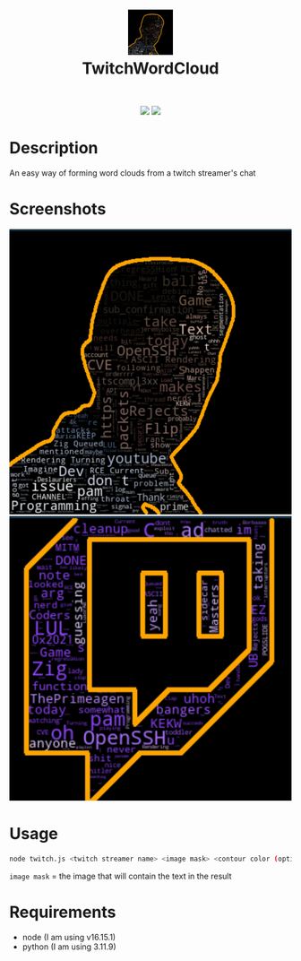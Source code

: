 
<div align="center">
      <h1> <img src="https://raw.githubusercontent.com/BobdaProgrammer/twitchwordcloud/main/.github/theprimeagen.png" width="80px"><br/>TwitchWordCloud</h1>
     </div>
<p align="center"> <a href="https://github.com/BobdaProgrammer/twitchwordcloud" target="_blank"><img alt="" src="https://img.shields.io/badge/Github-302D41?style=for-the-badge&logo=github" style="vertical-align:center">
<p align="center">
    <a href="https://github.com/BobdaProgrammer/twitchwordcloud/pulse"><img src="https://img.shields.io/github/last-commit/BobdaProgrammer/twitchwordcloud?style=for-the-badge&logo=github&color=7dc4e4&logoColor=D9E0EE&labelColor=302D41"></a>
    <a href="https://github.com/BobdaProgrammer/twitchwordcloud/stargazers"><img src="https://img.shields.io/github/stars/BobdaProgrammer/twitchwordcloud?style=for-the-badge&logo=apachespark&color=eed49f&logoColor=D9E0EE&labelColor=302D41"></a>
</p>

# Description
An easy way of forming word clouds from a twitch streamer's chat

# Screenshots
![theprimeagen](./.github/theprimeagen.png)
![twitchoftheprimeagen](./.github/twitch.png)

# Usage
```bash
node twitch.js <twitch streamer name> <image mask> <contour color (optional)>
```
`image mask` = the image that will contain the text in the result

# Requirements
- node (I am using v16.15.1)
- python (I am using 3.11.9)